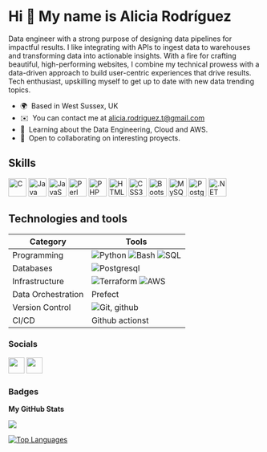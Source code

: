Hi 👋 My name is Alicia Rodríguez
=================================

Data engineer with a strong purpose of designing data pipelines for impactful results. I like integrating with APIs to ingest data to warehouses and transforming data into actionable insights. With a fire for crafting beautiful, high-performing websites, I combine my technical prowess with a data-driven approach to build user-centric experiences that drive results. Tech enthusiast, upskilling myself to get up to date with new data trending topics.

* 🌍  Based in West Sussex, UK
* ✉️  You can contact me at [alicia.rodriguez.t@gmail.com](mailto:alicia.rodriguez.t@gmail.com)
* 🧠  Learning about the Data Engineering, Cloud and AWS.
* 🤝  Open to collaborating on interesting proyects.

## Skills

<p align="left">
<a href="https://docs.microsoft.com/en-us/cpp/?view=msvc-170" target="_blank" rel="noreferrer"><img src="https://raw.githubusercontent.com/danielcranney/readme-generator/main/public/icons/skills/c-colored.svg" width="36" height="36" alt="C" /></a>
<a href="https://www.oracle.com/java/" target="_blank" rel="noreferrer"><img src="https://raw.githubusercontent.com/danielcranney/readme-generator/main/public/icons/skills/java-colored.svg" width="36" height="36" alt="Java" /></a>
<a href="https://developer.mozilla.org/en-US/docs/Web/JavaScript" target="_blank" rel="noreferrer"><img src="https://raw.githubusercontent.com/danielcranney/readme-generator/main/public/icons/skills/javascript-colored.svg" width="36" height="36" alt="JavaScript" /></a>
<a href="https://www.perl.org/" target="_blank" rel="noreferrer"><img src="https://raw.githubusercontent.com/danielcranney/readme-generator/main/public/icons/skills/perl-colored.svg" width="36" height="36" alt="Perl" /></a>
<a href="https://www.php.net/" target="_blank" rel="noreferrer"><img src="https://raw.githubusercontent.com/danielcranney/readme-generator/main/public/icons/skills/php-colored.svg" width="36" height="36" alt="PHP" /></a>
<a href="https://developer.mozilla.org/en-US/docs/Glossary/HTML5" target="_blank" rel="noreferrer"><img src="https://raw.githubusercontent.com/danielcranney/readme-generator/main/public/icons/skills/html5-colored.svg" width="36" height="36" alt="HTML5" /></a>
<a href="https://www.w3.org/TR/CSS/#css" target="_blank" rel="noreferrer"><img src="https://raw.githubusercontent.com/danielcranney/readme-generator/main/public/icons/skills/css3-colored.svg" width="36" height="36" alt="CSS3" /></a>
<a href="https://getbootstrap.com/" target="_blank" rel="noreferrer"><img src="https://raw.githubusercontent.com/danielcranney/readme-generator/main/public/icons/skills/bootstrap-colored.svg" width="36" height="36" alt="Bootstrap" /></a>
<a href="https://www.mysql.com/" target="_blank" rel="noreferrer"><img src="https://raw.githubusercontent.com/danielcranney/readme-generator/main/public/icons/skills/mysql-colored.svg" width="36" height="36" alt="MySQL" /></a>
<a href="https://www.postgresql.org/" target="_blank" rel="noreferrer"><img src="https://raw.githubusercontent.com/danielcranney/readme-generator/main/public/icons/skills/postgresql-colored.svg" width="36" height="36" alt="PostgreSQL" /></a>
<a href="https://dotnet.microsoft.com/en-us/" target="_blank" rel="noreferrer"><img src="https://raw.githubusercontent.com/danielcranney/readme-generator/main/public/icons/skills/dot-net-colored.svg" width="36" height="36" alt=".NET" /></a>
</p>

## Technologies and tools

| Category | Tools    |
|----------|----------|
| Programming | <img src="https://camo.githubusercontent.com/b389ae495c4f1f5832e01542af24a5c2ae718cf21f9aea06d090e07a6db196bd/68747470733a2f2f696d672e736869656c64732e696f2f62616467652f507974686f6e2d3337373641423f6c6f676f3d707974686f6e266c6f676f436f6c6f723d7768697465267374796c653d666c6174" alt="Python" data-canonical-src="https://img.shields.io/badge/Python-3776AB?logo=python&amp;logoColor=white&amp;style=flat" style="max-width: 100%;"> <img src="https://camo.githubusercontent.com/2d01b97251551a1e30525f2d27f6a098898cc2596da8200b754ddb4561951dbd/68747470733a2f2f696d672e736869656c64732e696f2f62616467652f426173682d3445414132353f6c6f676f3d676e752d62617368266c6f676f436f6c6f723d7768697465267374796c653d666c6174" alt="Bash" data-canonical-src="https://img.shields.io/badge/Bash-4EAA25?logo=gnu-bash&amp;logoColor=white&amp;style=flat" style="max-width: 100%;"> <img src="https://camo.githubusercontent.com/a9915ba902658d636c8a61859012ab9aeba055452480430f5875f008d3772fbb/68747470733a2f2f696d672e736869656c64732e696f2f62616467652f53514c2d3434373941313f6c6f676f3d73716c266c6f676f436f6c6f723d7768697465267374796c653d666c6174" alt="SQL" data-canonical-src="https://img.shields.io/badge/SQL-4479A1?logo=sql&amp;logoColor=white&amp;style=flat" style="max-width: 100%;">  |
| Databases | <img src="https://camo.githubusercontent.com/1d146d65e1a6a70441a919ae311f66b959e6a6401eba5d5c969df999789d0129/68747470733a2f2f696d672e736869656c64732e696f2f62616467652f506f737467726553514c2d3333363739313f6c6f676f3d706f737467726573716c266c6f676f436f6c6f723d7768697465267374796c653d666c6174" alt="Postgresql" data-canonical-src="https://img.shields.io/badge/PostgreSQL-336791?logo=postgresql&amp;logoColor=white&amp;style=flat" style="max-width: 100%;"> |
| Infrastructure | 	<img src="https://camo.githubusercontent.com/1b865913ab4a2382d070966d940fc3a222027409c33d87c6ab2676f5d1e8d0c3/68747470733a2f2f696d672e736869656c64732e696f2f62616467652f5465727261666f726d2d3841344237363f6c6f676f3d7465727261666f726d266c6f676f436f6c6f723d7768697465267374796c653d666c6174" alt="Terraform" data-canonical-src="https://img.shields.io/badge/Terraform-8A4B76?logo=terraform&amp;logoColor=white&amp;style=flat" style="max-width: 100%;"> <img src="https://camo.githubusercontent.com/07e270495f67c17ddc90bddd7c5ba9e32f8e388db66d6fafc363f26842d221f1/68747470733a2f2f696d672e736869656c64732e696f2f62616467652f4157532d3233324633453f6c6f676f3d616d617a6f6e2d617773266c6f676f436f6c6f723d7768697465267374796c653d666c6174" alt="AWS" data-canonical-src="https://img.shields.io/badge/AWS-232F3E?logo=amazon-aws&amp;logoColor=white&amp;style=flat" style="max-width: 100%;"> |
| Data Orchestration | Prefect |
| Version Control | <img src="https://camo.githubusercontent.com/c32378e5940d250dcd14c69169cd63d6e89026855a1f7c33774b42e53739b0e2/68747470733a2f2f696d672e736869656c64732e696f2f62616467652f4769742d4630353033323f6c6f676f3d676974266c6f676f436f6c6f723d7768697465267374796c653d666c6174" alt="Git" data-canonical-src="https://img.shields.io/badge/Git-F05032?logo=git&amp;logoColor=white&amp;style=flat" style="max-width: 100%;">, github |
| CI/CD | Github actionst |


### Socials

<p align="left"> <a href="https://www.github.com/alixiazul" target="_blank" rel="noreferrer"><img src="https://raw.githubusercontent.com/danielcranney/readme-generator/main/public/icons/socials/github.svg" width="32" height="32" /></a> <a href="https://www.linkedin.com/in/aliciarodriguezt/" target="_blank" rel="noreferrer"><img src="https://raw.githubusercontent.com/danielcranney/readme-generator/main/public/icons/socials/linkedin.svg" width="32" height="32" /></a></p>

### Badges

<b>My GitHub Stats</b>

<a href="http://www.github.com/alixiazul"><img src="https://github-readme-streak-stats.herokuapp.com/?user=alixiazul&stroke=ffffff&background=1c1917&ring=0891b2&fire=0891b2&currStreakNum=ffffff&currStreakLabel=0891b2&sideNums=ffffff&sideLabels=ffffff&dates=ffffff&hide_border=true" /></a>

<a href="https://github.com/alixiazul" align="left"><img src="https://github-readme-stats.vercel.app/api/top-langs/?username=alixiazul&langs_count=10&title_color=0891b2&text_color=ffffff&icon_color=0891b2&bg_color=1c1917&hide_border=true&locale=en&custom_title=Top%20%Languages" alt="Top Languages" /></a>
